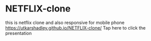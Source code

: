 # NETFLIX-clone
this is netflix clone and  also responsive for mobile phone
https://utkarshadley.github.io/NETFLIX-clone/ Tap here to click the presentation
